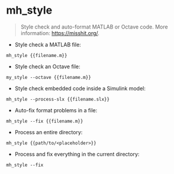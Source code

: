 # mh_style

> Style check and auto-format MATLAB or Octave code.
> More information: <https://misshit.org/>.

- Style check a MATLAB file:

`mh_style {{filename.m}}`

- Style check an Octave file:

`my_style --octave {{filename.m}}`

- Style check embedded code inside a Simulink model:

`mh_style --process-slx {{filename.slx}}`

- Auto-fix format problems in a file:

`mh_style --fix {{filename.m}}`

- Process an entire directory:

`mh_style {{path/to/<placeholder>}}`

- Process and fix everything in the current directory:

`mh_style --fix`
